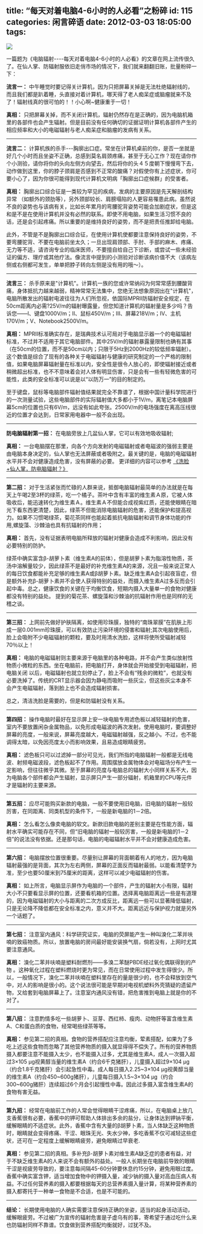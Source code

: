 title: “每天对着电脑4-6小时的人必看”之粉碎
id: 115
categories: 闲言碎语
date: 2012-03-03 18:05:00
tags:
---

![](http://m3.img.libdd.com/farm3/31/353F695357F76B3E2477BA1DEBE07A1F_260_196.JPEG)</img>

一篇题为《电脑辐射----每天对着电脑4-6小时的人必看》的文章在网上流传很久了。在仙人掌、防辐射服依旧走俏市场的情况下，我们就来翻翻旧账，批量粉碎一下：

**流言一：** 中午睡觉时要记得关计算机，因为只把屏幕关掉是无法杜绝辐射线的，而且我们都是趴着睡，头直接对着计算机，哪天得了老人痴呆症或脑瘤就来不及了！辐射线真的很可怕的！！小心啊~健康重于一切！

**真相：** 只把屏幕关掉，而不关闭计算机，辐射仍然存在是正确的，因为电脑机箱里的各部件也会产生辐射。但是目前没有任何确切的证据证明计算机各部件产生的相应频率和大小的电磁辐射与老人痴呆症和脑瘤的发病有关系。

* * *
</hr>

**流言二：** 计算机族的杀手---胸廓出口症。常坐在计算机桌前的你，是否一坐就是好几个小时而且坐姿不正确，总感到莫名肩颈疼痛，甚至于无心工作？现在请你作个小测验，请你将你的头向左侧方向望去，然后将你的头４５度朝下慢慢弯下去，动作做到这里，你的脖子颈肩是否感到不正常的酸痛？对假使你有上述症状，你可要小心了，因为你很可能得到现代计算机文明病「胸廓出口症候群」的受害者。

**真相：** 胸廓出口综合征是一类较为罕见的疾病，发病的主要原因是先天解剖结构异常 （如额外的颈肋等），另外颈部较长、肩膀塌陷的人更容易罹患此病。虽然说不良的姿势也与该病有关，比如长年累月的弯腰驼背姿势可能会加剧症状，但是这和是不是在使用计算机并没有必然的联系。即使不用电脑，如果生活习惯不良的话，还是会引起疼痛。所以重要的是维持良好的姿势，而不是把责任推卸给电脑。

此外，不管是不是胸廓出口综合征，在使用计算机使都要注意保持良好的姿势，不要弯腰驼背、不要在电脑前坐太久；一旦出现肩颈部、手肘、手部的麻木、疼痛、无力等不适，请咨询专业的临床医师，不要擅自给自己下诊断，或尝试一些未经验证的偏方、理疗或其他疗法。像流言中提到的小测验对诊断该病价值不大（该病左侧或右侧都可发生，单单把脖子转向左侧是没有用的哦～）。

* * *
</hr>

**流言三：** 杀手原来是&quot;计算机&quot;。计算机一族的您或许常纳闷为何常常感到腰酸背痛，身体抵抗力越来越弱，精神常常无法集中，您绝无法想象原因出在&quot;计算机&quot;，电脑所散发出的辐射电波往往为人们所忽视，依国际MPRⅡ防辐射安全规定，在50cm距离内必需?25V/m的辐射曝露量，但您知道计算机的辐射量是多少吗？告诉您——Ⅰ、键盘1000V/m；Ⅱ、鼠标450V/m；Ⅲ、屏幕218V/m；Ⅳ、主机170V/m；Ⅴ、Notebook2500V/m。

**真相：** MPRII标准确实存在，是瑞典技术认可局对于电脑显示器一个的电磁辐射标准，不过并不适用于其它电脑部件。其中25V/m的辐射暴露量限制也确有其事（在50cm的位置，而不是50cm以内；只限于5Hz到2000Hz的较低频率辐射）。这个数值是综合了现有的各种关于电磁辐射与健康的研究制定的一个严格的限制值，如果电脑屏幕辐射量在标准以内，安全性是很令人放心的，即使辐射接近或者稍微超出标准，也不不意味着会对人体有明显伤害，只是会有一些有轻微危害的可能性，此类的安全标准可以说是以“以防万一”的目的制定的。

至于键盘，鼠标等电脑部件辐射值结果就完全不靠谱了，根据中国计量科学院进行的一次测量试验，这些电脑部件的实际辐射值大多都小于1V/m，离笔记本电脑屏幕5cm的位置也只有6V/m，远没有如此夸张。2500V/m的电场强度在离高压线很近的位置才会达到，日常家用电器中一般不会出现。

* * *
</hr>

**防电脑辐射第一招：** 在电脑旁放上几盆仙人掌，它可以有效地吸收辐射;

**真相：** 一台电脑摆在那里，向各个方向发射的电磁辐射或者电磁波的强弱主要是由电脑本身决定的，仙人掌也无法屏蔽或者吸附之。最关键的是，电脑的电磁辐射水平并不会对健康造成危害，没有屏蔽的必要。 更详细的内容可以参考 [《洗脸+仙人掌，防电脑辐射？》](http://www.guokr.com/article/6606/)

* * *
</hr>

**第二招：** 对于生活紧张而忙碌的人群来说，抵御电脑辐射最简单的办法就是在每天上午喝2至3杯的绿茶，吃一个橘子。茶叶中含有丰富的维生素Ａ原，它被人体吸收后，能迅速转化为维生素Ａ。维生素Ａ不但能合成视紫红质，还能使眼睛在暗光下看东西更清楚，因此，绿茶不但能消除电脑辐射的危害，还能保护和提高视力。如果不习惯喝绿茶，菊花茶同样也能起着抵抗电脑辐射和调节身体功能的作用,螺旋藻、沙棘油也具有抗辐射的作用；

**真相：** 首先，没有证据表明电脑所释放的辐射对健康会造成不利影响，因此没有必要特别的防护。

绿茶中确实富含β-胡萝卜素（维生素A的前体），但是胡萝卜素为脂溶性物质，茶汤中溶解量较少，因此绿茶不是最好的补充维生素A的来源，况且一般来说正常人的每日饮食都能补充足够的维生素A或β胡萝卜素。缺乏维生素A会引起夜盲症，但是额外补充β-胡萝卜素并不会使人获得特别的益处，而摄入维生素A过多反而会引起中毒。总之，健康饮食的关键在于均衡饮食，短期内摄入大量单一的食物对健康都没有特别的益处。 提到的菊花茶、螺旋藻和沙棘油的抗辐射作用也是同样的无稽之谈。

* * *
</hr>

**第三招：** 上网前先做好护肤隔离，如使用珍珠膜，独特的“南珠翠膜”在肌肤上形成一层0.001mm珍珠膜，可以有效防止污染环境的侵害和辐射;其次电脑使用后，脸上会吸附不少电磁辐射的颗粒，要及时用清水洗脸，这样将使所受辐射减轻70％以上！

**真相：** 电脑的电磁辐射则主要来源于电脑里的各种电路，并不会产生类似放射性物质小微粒的东西。坐在电脑前，把电脑打开，身体就会开始接受到电磁辐射，把电脑关闭 以后，电磁辐射也就立刻停止了，脸上不会有“残余的微粒”，也就没有必要洗掉了。传统的CRT显示器会因为静电而吸附一些灰尘，但这些灰尘本身不会产生电磁辐射，落到脸上也不会造成辐射损害。

总之，清洁洗脸是需要的，但是和防辐射没有关系。

* * *
</hr>

**第四招：** 操作电脑时最好在显示屏上安一块电脑专用滤色板以减轻辐射的危害，室内不要放置闲杂金属物品，以免形成电磁波的再次发射。使用电脑时，要调整好屏幕的亮度，一般来说，屏幕亮度越大，电磁辐射越强，反之越小。不过，也不能调得太暗，以免因亮度太小而影响效果，且易造成眼睛疲劳。

**真相：** 滤色板只可以过滤掉一部分可见光，我们所指的电脑辐射一般都是无线电波、射频电磁波段，滤色板起不了作用。周围摆放金属物体会对电磁场分布产生一定影响，但往往微乎其微。至于屏幕的亮度与电脑总的辐射大小同样关系不大，因为电脑各个部件都会产生辐射，显示屏只产生一部分辐射，机箱里的CPU等元件才是辐射的主要来源。

* * *
</hr>

**第五招：** 应尽可能购买新款的电脑，一般不要使用旧电脑，旧电脑的辐射一般较厉害，在同距离、同类机型的条件下，一般是新电脑的1－2倍。

**真相：** 怎么看怎么像卖电脑的软文。新款旧款电脑的差别主要是在性能方面，辐射水平确实可能存在不同，但“旧电脑的辐射一般较厉害，一般是新电脑的1－2倍”的说法没有依据。还是那句话，电脑的电磁辐射水平并不会对健康造成危害。

* * *
</hr>

**第六招：** 电脑摆放位置很重要。尽量别让屏幕的背面朝着有人的地方，因为电脑辐射最强的是背面，其次为左右两侧，屏幕的正面反而辐射最弱。以能看清楚字为准，至少也要50厘米到75厘米的距离，这样可以减少电磁辐射的伤害。

**真相：** 如上所言，电脑显示屏作为电脑的一个部件，产生的辐射大小有限，辐射大小不只要看显示屏的位置，还要看机箱的位置。选择离电脑距离远一些是有道理的，因为电磁辐射的大小与距离的二次方成反比，距离远一些可以显著降低辐射，只是无论降不降低都在安全标准之内，意义并不大。距离远近与保护视力就是另外一个话题了。

* * *
</hr>

**第七招：** 注意室内通风：科学研究证实，电脑的荧屏能产生一种叫溴化二苯并呋喃的致癌物质。所以，放置电脑的房间最好能安装换气扇，倘若没有，上网时尤其要注意通风。

**真相：** 溴化二苯并呋喃是塑料耐燃剂——多溴二苯醚PBDE经过氧化偶联得到的产物 。这种氧化过程在塑料燃烧时更为常见，而在日常使用过程中发生得很少。所以，一般情况下，溴化二苯并呋喃在塑料里存在的量是很少的，也不会释放到空气中，对人的影响是很小的。这个说法很可能是早期对电视机塑料外壳猜疑的遗留产物，又给套到电脑屏幕上了。注意室内通风没有错，把危害推到电脑上就是你的不对了。

* * *
</hr>

**第八招：** 注意酌情多吃一些胡萝卜、豆芽、西红柿、瘦肉、动物肝等富含维生素A、C和蛋白质的食物，经常喝些绿茶等等。

**真相：** 参见第二招的真相。食物的营养搭配应注意均衡，荤素搭配，如果为了多吃上述这些食物而忽略了其他营养物质的摄入就显得得不偿失了。所有的营养物质摄入都要注意不能摄入太少，也不能摄入过多，尤其是维生素A，成人一次摄入超过3&times;105 μg视黄醇当量的维生素A（约合6千克猪肝），儿童摄入超过9&times;104 μg（约合1.8千克猪肝）会引起急性中毒。成人每日摄入2.25~3&times;104 μg视黄醇当量的维生素A（约合450~600g猪肝），儿童每日摄入1.5~3&times;104 μg（约合300~600g猪肝）连续超过6个月会引起慢性中毒。因此过多摄入富含维生素A的食物有害无益。

* * *
</hr>

**第九招：** 经常在电脑前工作的人常会觉得眼睛干涩疼痛，所以，在电脑桌上放几支香蕉很有必要，香蕉中的钾可帮助人体排出多余的盐分，让身体达到钾钠平衡，缓解眼睛的不适症状。此外，香蕉中含有大量的β胡萝卜素，当人体缺乏这种物质时，眼睛就会变得疼痛、干涩、眼珠无光、失水少神，多吃香蕉不仅可减轻这些症状，还可在一定程度上缓解眼睛疲劳，避免眼睛过早衰老.

**真相：** 参见第二招的真相。多补充β-胡萝卜素对维生素A缺乏症的患者有益，对于不缺乏维生素A的人来说不会有额外的益处。一般人长期坐在电脑前导致的眼睛干涩是视疲劳导致的，要注意每间隔45-60分钟要休息约15分钟，避免用眼过度。香蕉中确实富含钾，适当增加食物中的钾摄入量，减少钠的摄入量对高血压病人有益。不过任何营养素的摄入都要根据每天的总营养素摄入量计算，将某种营养素的摄入都寄托于一种单一食物是不合适，也是不可能的。

* * *
</hr>

**结论：** 长期使用电脑的人确实需要注意保持正确的坐姿，适当的起身活动活动，缓解眼疲劳。不过被广为宣传的辐射危害是子虚乌有的事，寄希望于通过吃什么来也防辐射同样不靠谱。饮食做到营养搭配均衡就好，过犹不及。
